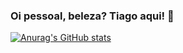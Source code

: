 ### Oi pessoal, beleza? Tiago aqui! 👋

[![Anurag's GitHub stats](https://github-readme-stats.vercel.app/api?username=tiagomartin)](https://github.com/tiagomartin/github-readme-stats)
